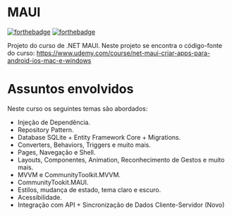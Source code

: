 # MAUI
[![forthebadge](https://forthebadge.com/images/badges/made-with-c-sharp.svg)](http://forthebadge.com)
[![forthebadge](http://forthebadge.com/images/badges/built-with-love.svg)](http://forthebadge.com)

Projeto do curso de .NET MAUI. Neste projeto se encontra o código-fonte do curso: https://www.udemy.com/course/net-maui-criar-apps-para-android-ios-mac-e-windows

# Assuntos envolvidos
Neste curso os seguintes temas são abordados:

- Injeção de Dependência.
- Repository Pattern.
- Database SQLite + Entity Framework Core + Migrations.
- Converters, Behaviors, Triggers e muito mais.
- Pages, Navegação e Shell.
- Layouts, Componentes, Animation, Reconhecimento de Gestos e muito mais.
- MVVM e CommunityToolkit.MVVM.
- CommunityTookit.MAUI.
- Estilos, mudança de estado, tema claro e escuro.
- Acessibilidade.
- Integração com API + Sincronização de Dados Cliente-Servidor (Novo)
